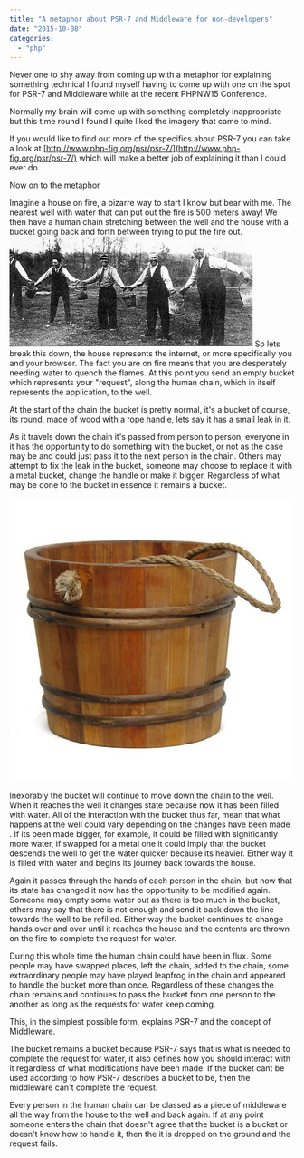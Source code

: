 ```yaml
---
title: "A metaphor about PSR-7 and Middleware for non-developers"
date: "2015-10-08"
categories: 
  - "php"
---
```


Never one to shy away from coming up with a metaphor for explaining something technical I found myself having to come up with one on the spot for PSR-7 and Middleware while at the recent PHPNW15 Conference.

Normally my brain will come up with something completely inappropriate but this time round I found I quite liked the imagery that came to mind.

If you would like to find out more of the specifics about PSR-7 you can take a look at [http://www.php-fig.org/psr/psr-7/](http://www.php-fig.org/psr/psr-7/) which will make a better job of explaining it than I could ever do.

Now on to the metaphor <!--more-->

Imagine a house on fire, a bizarre way to start I know but bear with me. The nearest well with water that can put out the fire is 500 meters away! We then have a human chain stretching between the well and the house with a bucket going back and forth between trying to put the fire out. ![fire-bucket-brigade](/assets/images/fire-bucket-brigade.jpg) So lets break this down, the house represents the internet, or more specifically you and your browser. The fact you are on fire means that you are desperately needing water to quench the flames. At this point you send an empty bucket which represents your "request", along the human chain, which in itself represents the application, to the well.

At the start of the chain the bucket is pretty normal, it's a bucket of course, its round, made of wood with a rope handle, lets say it has a small leak in it.

As it travels down the chain it's passed from person to person, everyone in it has the opportunity to do something with the bucket, or not as the case may be and could just pass it to the next person in the chain. Others may attempt to fix the leak in the bucket, someone may choose to replace it with a metal bucket, change the handle or make it bigger. Regardless of what may be done to the bucket in essence it remains a bucket.

![colonial_bucket3](/assets/images/colonial_bucket3.jpg)

Inexorably the bucket will continue to move down the chain to the well. When it reaches the well it changes state because now it has been filled with water. All of the interaction with the bucket thus far, mean that what happens at the well could vary depending on the changes have been made . If its been made bigger, for example, it could be filled with significantly more water, if swapped for a metal one it could imply that the bucket descends the well to get the water quicker because its heavier. Either way it is filled with water and begins its journey back towards the house.

Again it passes through the hands of each person in the chain, but now that its state has changed it now has the opportunity to be modified again. Someone may empty some water out as there is too much in the bucket, others may say that there is not enough and send it back down the line towards the well to be refilled. Either way the bucket continues to change hands over and over until it reaches the house and the contents are thrown on the fire to complete the request for water.

During this whole time the human chain could have been in flux. Some people may have swapped places, left the chain, added to the chain, some extraordinary people may have played leapfrog in the chain and appeared to handle the bucket more than once. Regardless of these changes the chain remains and continues to pass the bucket from one person to the another as long as the requests for water keep coming.

This, in the simplest possible form, explains PSR-7 and the concept of Middleware.

The bucket remains a bucket because PSR-7 says that is what is needed to complete the request for water, it also defines how you should interact with it regardless of what modifications have been made. If the bucket cant be used according to how PSR-7 describes a bucket to be, then the middleware can't complete the request.

Every person in the human chain can be classed as a piece of middleware all the way from the house to the well and back again. If at any point someone enters the chain that doesn't agree that the bucket is a bucket or doesn't know how to handle it, then the it is dropped on the ground and the request fails.
